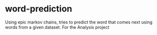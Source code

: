 # word-prediction
Using epic markov chains, tries to predict the word that comes next using words from a given dataset. For the Analysis project
